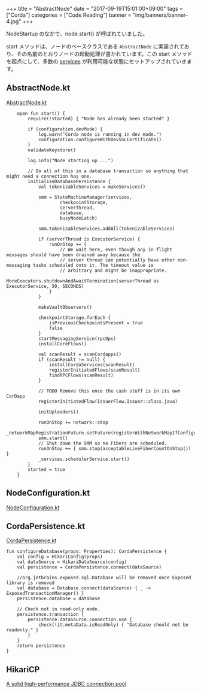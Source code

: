 +++
title = "AbstractNode"
date = "2017-09-19T15:01:00+09:00"
tags = ["Corda"]
categories = ["Code Reading"]
banner = "img/banners/banner-4.jpg"
+++

NodeStartup のなかで、node.start() が呼ばれていました。

<!--more-->

start メソッドは、ノードのベースクラスである `AbstractNode` に実装されており、その名前のとおりノードの起動処理が書かれています。この start メソッドを起点にして、多数の [services](https://github.com/corda/corda/tree/release-M14.0/node/src/main/kotlin/net/corda/node/services) が利用可能な状態にセットアップされていきます。

## AbstractNode.kt
[AbstractNode.kt](https://github.com/corda/corda/blob/release-M14.0/node/src/main/kotlin/net/corda/node/internal/AbstractNode.kt)
```
    open fun start() {
        require(!started) { "Node has already been started" }

        if (configuration.devMode) {
            log.warn("Corda node is running in dev mode.")
            configuration.configureWithDevSSLCertificate()
        }
        validateKeystore()

        log.info("Node starting up ...")

        // Do all of this in a database transaction so anything that might need a connection has one.
        initialiseDatabasePersistence {
            val tokenizableServices = makeServices()

            smm = StateMachineManager(services,
                    checkpointStorage,
                    serverThread,
                    database,
                    busyNodeLatch)

            smm.tokenizableServices.addAll(tokenizableServices)

            if (serverThread is ExecutorService) {
                runOnStop += {
                    // We wait here, even though any in-flight messages should have been drained away because the
                    // server thread can potentially have other non-messaging tasks scheduled onto it. The timeout value is
                    // arbitrary and might be inappropriate.
                    MoreExecutors.shutdownAndAwaitTermination(serverThread as ExecutorService, 50, SECONDS)
                }
            }

            makeVaultObservers()

            checkpointStorage.forEach {
                isPreviousCheckpointsPresent = true
                false
            }
            startMessagingService(rpcOps)
            installCoreFlows()

            val scanResult = scanCordapps()
            if (scanResult != null) {
                installCordaServices(scanResult)
                registerInitiatedFlows(scanResult)
                findRPCFlows(scanResult)
            }

            // TODO Remove this once the cash stuff is in its own CorDapp
            registerInitiatedFlow(IssuerFlow.Issuer::class.java)

            initUploaders()

            runOnStop += network::stop
            _networkMapRegistrationFuture.setFuture(registerWithNetworkMapIfConfigured())
            smm.start()
            // Shut down the SMM so no Fibers are scheduled.
            runOnStop += { smm.stop(acceptableLiveFiberCountOnStop()) }
            _services.schedulerService.start()
        }
        started = true
    }
```

## NodeConfiguration.kt
[NodeConfiguration.kt](https://github.com/corda/corda/blob/release-M14.0/node/src/main/kotlin/net/corda/node/services/config/NodeConfiguration.kt)

## CordaPersistence.kt
[CordaPersistence.kt](https://github.com/corda/corda/blob/release-M14.0/node/src/main/kotlin/net/corda/node/utilities/CordaPersistence.kt)
```
fun configureDatabase(props: Properties): CordaPersistence {
    val config = HikariConfig(props)
    val dataSource = HikariDataSource(config)
    val persistence = CordaPersistence.connect(dataSource)

    //org.jetbrains.exposed.sql.Database will be removed once Exposed library is removed
    val database = Database.connect(dataSource) { _ -> ExposedTransactionManager() }
    persistence.database = database

    // Check not in read-only mode.
    persistence.transaction {
        persistence.dataSource.connection.use {
            check(!it.metaData.isReadOnly) { "Database should not be readonly." }
        }
    }
    return persistence
}
```
## HikariCP
[A solid high-performance JDBC connection pool](http://brettwooldridge.github.io/HikariCP/)
